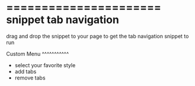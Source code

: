 ======================
snippet tab navigation
======================

drag and drop the snippet to your page to get the tab navigation snippet to run

Custom Menu
^^^^^^^^^^^

- select your favorite style
- add tabs
- remove tabs